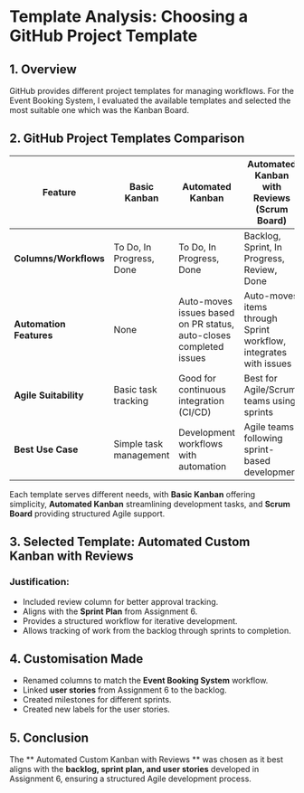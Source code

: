 # Template Analysis: Choosing a GitHub Project Template

## 1. Overview
GitHub provides different project templates for managing workflows. For the Event Booking System, I evaluated the available templates and selected the most suitable one which was the Kanban Board.

## 2. GitHub Project Templates Comparison


| Feature               | Basic Kanban               | Automated Kanban          | Automated Kanban with Reviews (Scrum Board)               |
|-----------------------|---------------------------|---------------------------|---------------------------|
| **Columns/Workflows** | To Do, In Progress, Done  | To Do, In Progress, Done  | Backlog, Sprint, In Progress, Review, Done |
| **Automation Features** | None                      | Auto-moves issues based on PR status, auto-closes completed issues | Auto-moves items through Sprint workflow, integrates with issues |
| **Agile Suitability** | Basic task tracking       | Good for continuous integration (CI/CD) | Best for Agile/Scrum teams using sprints |
| **Best Use Case**    | Simple task management    | Development workflows with automation | Agile teams following sprint-based development |


Each template serves different needs, with **Basic Kanban** offering simplicity, **Automated Kanban** streamlining development tasks, and **Scrum Board** providing structured Agile support.


## 3. Selected Template: Automated Custom Kanban with Reviews
### **Justification:**
- Included review column for better approval tracking. 
- Aligns with the **Sprint Plan** from Assignment 6.
- Provides a structured workflow for iterative development.
- Allows tracking of work from the backlog through sprints to completion.

## 4. Customisation Made
- Renamed columns to match the **Event Booking System** workflow.
- Linked **user stories** from Assignment 6 to the backlog.
- Created milestones for different sprints.
- Created new labels for the user stories. 


## 5. Conclusion
The ** Automated Custom Kanban with Reviews ** was chosen as it best aligns with the **backlog, sprint plan, and user stories** developed in Assignment 6, ensuring a structured Agile development process.


